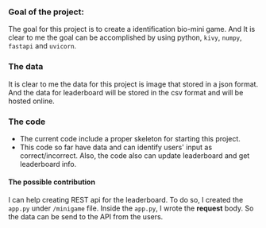 ### Goal of the project:
The goal for this project is to create a identification bio-mini game. And It is clear to me the goal can be accomplished by using python, `kivy`, `numpy`, `fastapi` and `uvicorn`.
### The data 
It is clear to me the data for this project is image that stored in a json format.
And the data for leaderboard will be stored in the csv format and will be hosted online. 
### The code 
* The current code include a proper skeleton for starting this project. 
* This code so far have data and can identify users' input as correct/incorrect. Also, the code also can update leaderboard and get leaderboard info. 
#### The possible contribution 
I can help creating REST api for the leaderboard. To do so, I created the `app.py` under `/minigame` file. Inside the `app.py`, I wrote the **request** body. So the data can be send to the API from the users. 

 

